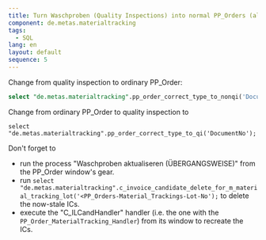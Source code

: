 ```yaml
---
title: Turn Waschproben (Quality Inspections) into normal PP_Orders (also works the other way round)
component: de.metas.materialtracking
tags:
  - SQL
lang: en
layout: default
sequence: 5
---
```


Change from quality inspection to ordinary PP_Order:

```sql
select "de.metas.materialtracking".pp_order_correct_type_to_nonqi('DocumentNo');
```
Change from ordinary PP_Order to quality inspection to

```
select "de.metas.materialtracking".pp_order_correct_type_to_qi('DocumentNo');
```

Don't forget to
- run the process "Waschproben aktualiseren (ÜBERGANGSWEISE)" from the PP_Order window's gear.
- run `select "de.metas.materialtracking".c_invoice_candidate_delete_for_m_material_tracking_lot('<PP_Orders-Material_Trackings-Lot-No');` to delete the now-stale ICs.
- execute the "C_ILCandHandler" handler (i.e. the one with the `PP_Order_MaterialTracking_Handler`) from its window to recreate the ICs.
